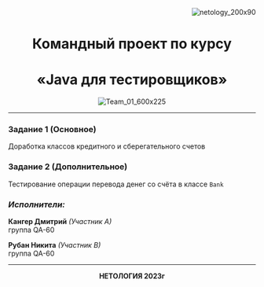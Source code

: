 <div align="right">

![netology_200x90](https://i.imgur.com/6zzdXl9.jpg)

<div align="center">

# Командный проект по курсу 
# «Java для тестировщиков» 

![Team_01_600x225](https://i.imgur.com/7E68reB.jpg)

***
<div align="left">

### Задание 1 (Основное)
Доработка классов кредитного и сберегательного счетов
### Задание 2 (Дополнительное)
Тестирование операции перевода денег со счёта в классе `Bank`

### **_Исполнители:_**


**Кангер Дмитрий**  *(Участник А)* <br> группа QA-60
<div align="left">

**Рубан Никита**  *(Участник В)* <br> группа QA-60

***

<div align="center">

**НЕТОЛОГИЯ 2023г**
